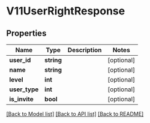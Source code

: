# V11UserRightResponse

## Properties
Name | Type | Description | Notes
------------ | ------------- | ------------- | -------------
**user_id** | **string** |  | [optional] 
**name** | **string** |  | [optional] 
**level** | **int** |  | [optional] 
**user_type** | **int** |  | [optional] 
**is_invite** | **bool** |  | [optional] 

[[Back to Model list]](../README.md#documentation-for-models) [[Back to API list]](../README.md#documentation-for-api-endpoints) [[Back to README]](../README.md)


